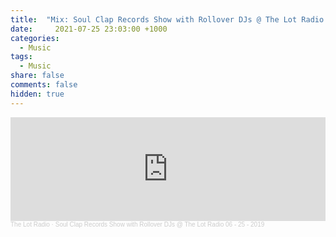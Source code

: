 ```yaml
---
title:  "Mix: Soul Clap Records Show with Rollover DJs @ The Lot Radio 06 - 25 - 2019"
date:     2021-07-25 23:03:00 +1000
categories:
  - Music
tags:
  - Music
share: false
comments: false
hidden: true
---
```


<iframe width="100%" height="166" scrolling="no" frameborder="no" allow="autoplay" src="https://w.soundcloud.com/player/?url=https%3A//api.soundcloud.com/tracks/641975424&color=%23ff5500&auto_play=false&hide_related=false&show_comments=true&show_user=true&show_reposts=false&show_teaser=true"></iframe><div style="font-size: 10px; color: #cccccc;line-break: anywhere;word-break: normal;overflow: hidden;white-space: nowrap;text-overflow: ellipsis; font-family: Interstate,Lucida Grande,Lucida Sans Unicode,Lucida Sans,Garuda,Verdana,Tahoma,sans-serif;font-weight: 100;"><a href="https://soundcloud.com/thelotradio" title="The Lot Radio" target="_blank" style="color: #cccccc; text-decoration: none;">The Lot Radio</a> · <a href="https://soundcloud.com/thelotradio/soul-clap-records-show-w-rollover-djs-the-lot-radio-06-25-2019" title="Soul Clap Records Show with Rollover DJs @ The Lot Radio 06 - 25 - 2019" target="_blank" style="color: #cccccc; text-decoration: none;">Soul Clap Records Show with Rollover DJs @ The Lot Radio 06 - 25 - 2019</a></div>